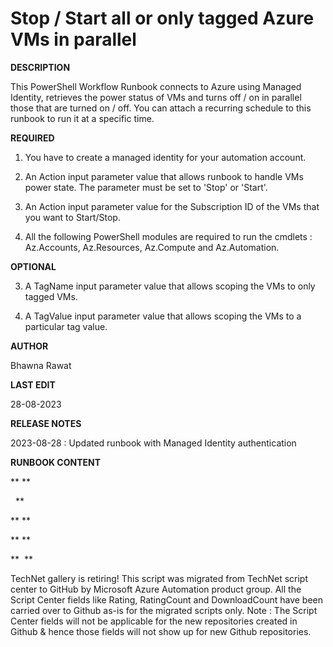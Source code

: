 ﻿Stop / Start all or only tagged Azure VMs in parallel
=====================================================

            

**DESCRIPTION**


This PowerShell Workflow Runbook connects to Azure using Managed Identity, retrieves the power status of VMs and turns off / on in parallel those that are turned on / off. You can attach a recurring schedule to this runbook to run it at a specific
 time.


**REQUIRED**


1. You have to create a managed identity for your automation account. 


2. An Action input parameter value that allows runbook to handle VMs power state. The parameter must be set to 'Stop' or 'Start'.
   

4.  An Action input parameter value for the Subscription ID of the VMs that you want to Start/Stop.


5. All the following PowerShell modules are required to run the cmdlets : Az.Accounts, Az.Resources, Az.Compute and Az.Automation.


**OPTIONAL**


3. A TagName input parameter value that allows scoping the VMs to only tagged VMs.


4. A TagValue input parameter value that allows scoping the VMs to a particular tag value.


**AUTHOR**


Bhawna Rawat


**LAST EDIT**


28-08-2023


**RELEASE NOTES**


2023-08-28 : Updated runbook with Managed Identity authentication



**RUNBOOK CONTENT**


** **

 
**

** **


** **

** 
**

        
    
TechNet gallery is retiring! This script was migrated from TechNet script center to GitHub by Microsoft Azure Automation product group. All the Script Center fields like Rating, RatingCount and DownloadCount have been carried over to Github as-is for the migrated scripts only. Note : The Script Center fields will not be applicable for the new repositories created in Github & hence those fields will not show up for new Github repositories.
